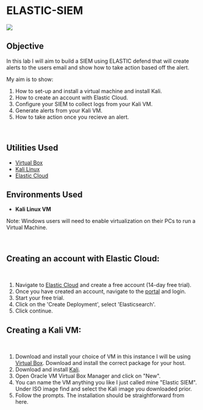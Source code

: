 # ELASTIC-SIEM 


<img src="https://img.shields.io/badge/Elastic%20Stack-005571?style=for-the-badge&logo=elastic&logoColor=white" />


<h2>Objective</h2>

In this lab I will aim to build a SIEM using ELASTIC defend that will create alerts to the users email and show how to take action based off the alert.

My aim is to show:

1. How to set-up and install a virtual machine and install Kali.
2. How to create an account with Elastic Cloud.
3. Configure your SIEM to collect logs from your Kali VM.
4. Generate alerts from your Kali VM.
5. How to take action once you recieve an alert.
   
<br />


<h2>Utilities Used</h2>

- [Virtual Box](https://www.virtualbox.org/wiki/Downloads)
- [Kali Linux](https://www.kali.org/get-kali/#kali-installer-images)
- [Elastic Cloud](https://cloud.elastic.co/login?redirectTo=%2Fhome)

<h2>Environments Used </h2>

- <b>Kali Linux VM</b>

Note: Windows users will need to enable virtualization on their PCs to run a Virtual Machine. 
  
<br />

<h2>Creating an account with Elastic Cloud:</h2>
<br />

1. Navigate to [Elastic Cloud](https://cloud.elastic.co/login?redirectTo=%2Fhome) and create a free account (14-day free trial).
2. Once you have created an account, navigate to the [portal](https://cloud.elastic.co/login?redirectTo=%2Fhome) and login.
3. Start your free trial.
4. Click on the 'Create Deployment', select 'Elasticsearch'.
5. Click continue.

<h2>Creating a Kali VM:</h2>
<br />

1. Download and install your choice of VM in this instance I will be using [Virtual Box](https://www.virtualbox.org/wiki/Downloads). Download and install the correct package for your host.
2. Download and install [Kali](https://www.kali.org/get-kali/#kali-installer-images).
3. Open Oracle VM Virtual Box Manager and click on "New".
4. You can name the VM anything you like I just called mine "Elastic SIEM". Under ISO image find and select the Kali image you downloaded prior.
5. Follow the prompts. The installation should be straightforward from here.



